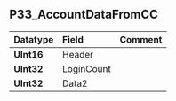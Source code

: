 ## P33\_AccountDataFromCC ##
| **Datatype** | **Field** | **Comment** |
|:-------------|:----------|:------------|
| **UInt16**   | Header    |             |
| **UInt32**   | LoginCount |             |
| **UInt32**   | Data2     |             |